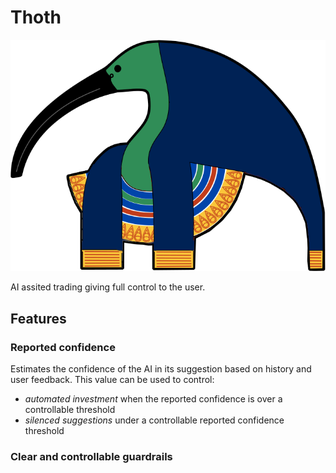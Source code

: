 # Thoth
![Logo](./assets/thoth.png)

AI assited trading giving full control to the user.

## Features
### Reported confidence
Estimates the confidence of the AI in its suggestion based on history and user feedback. This value
can be used to control:
- *automated investment* when the reported confidence is over a controllable threshold
- *silenced suggestions* under a controllable reported confidence threshold

### Clear and controllable guardrails

